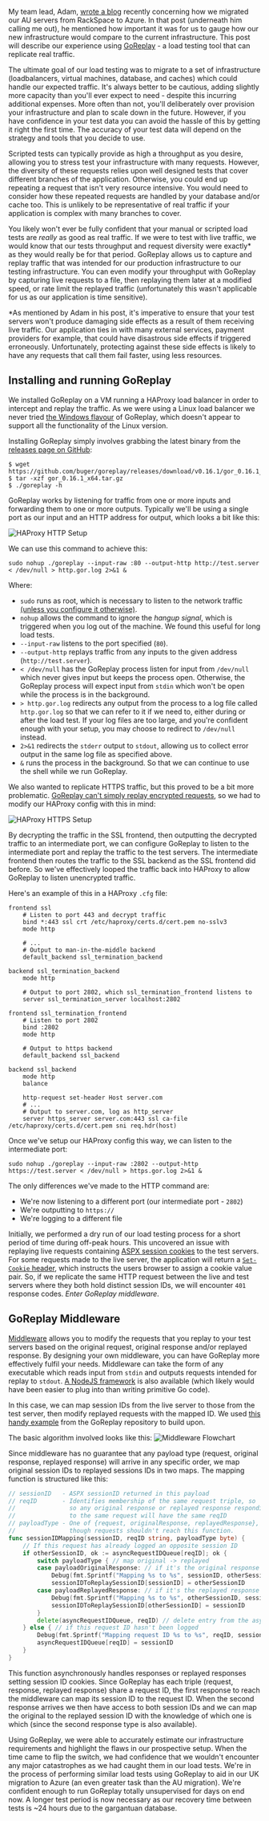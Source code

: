 My team lead, Adam, [wrote a blog](https://medium.com/resdiary-product-team/resdiary-au-azure-migration-5c1bc13b201d) recently concerning how we migrated our AU servers from RackSpace to Azure. In that post (underneath him calling me out), he mentioned how important it was for us to gauge how our new infrastructure would compare to the current infrastructure. This post will describe our experience using [GoReplay](https://goreplay.org/) - a load testing tool that can replicate real traffic.

The ultimate goal of our load testing was to migrate to a set of infrastructure (loadbalancers, virtual machines, database, and caches) which could handle our expected traffic. It's always better to be cautious, adding slightly more capacity than you'll ever expect to need - despite this incurring additional expenses. More often than not, you'll deliberately over provision your infrastructure and plan to scale down in the future. However, if you have confidence in your test data you can avoid the hassle of this by getting it right the first time. The accuracy of your test data will depend on the strategy and tools that you decide to use.

Scripted tests can typically provide as high a throughput as you desire, allowing you to stress test your infrastructure with many requests. However, the diversity of these requests relies upon well designed tests that cover different branches of the application. Otherwise, you could end up repeating a request that isn't very resource intensive. You would need to consider how these repeated requests are handled by your database and/or cache too. This is unlikely to be representative of real traffic if your application is complex with many branches to cover.

You likely won't ever be fully confident that your manual or scripted load tests are _really_ as good as real traffic. If we were to test with live traffic, we would know that our tests throughput and request diversity were exactly* as they would really be for that period. GoReplay allows us to capture and replay traffic that was intended for our production infrastructure to our testing infrastructure. You can even modify your throughput with GoReplay by capturing live requests to a file, then replaying them later at a modified speed, or rate limit the replayed traffic (unfortunately this wasn't applicable for us as our application is time sensitive).

\*As mentioned by Adam in his post, it's imperative to ensure that your test servers won't produce damaging side effects as a result of them receiving live traffic. Our application ties in with many external services, payment providers for example, that could have disastrous side effects if triggered erroneously. Unfortunately, protecting against these side effects is likely to have any requests that call them fail faster, using less resources.

## Installing and running GoReplay
We installed GoReplay on a VM running a HAProxy load balancer in order to intercept and replay the traffic. As we were using a Linux load balancer we never tried [the Windows flavour](https://github.com/buger/goreplay/wiki/Running-on-Windows) of GoReplay, which doesn't appear to support all the functionality of the Linux version. 

Installing GoReplay simply involves grabbing the latest binary from the [releases page on GitHub](https://github.com/buger/goreplay/releases):
```shell
$ wget https://github.com/buger/goreplay/releases/download/v0.16.1/gor_0.16.1_x64.tar.gz
$ tar -xzf gor_0.16.1_x64.tar.gz
$ ./goreplay -h
```

GoReplay works by listening for traffic from one or more inputs and forwarding them to one or more outputs. Typically we'll be using a single port as our input and an HTTP address for output, which looks a bit like this:

![HAProxy HTTP Setup](HAProxy_HTTP.png "HAProxy HTTP Setup")

We can use this command to achieve this:
```shell
sudo nohup ./goreplay --input-raw :80 --output-http http://test.server < /dev/null > http.gor.log 2>&1 &
```
Where:
- `sudo` runs as root, which is necessary to listen to the network traffic [(unless you configure it otherwise)](https://github.com/buger/goreplay/wiki/Running-as-non-root-user). 
- `nohup` allows the command to ignore the _hangup signal_, which is triggered when you log out of the machine. We found this useful for long load tests.
- `--input-raw` listens to the port specified (`80`).
- `--output-http` replays traffic from any inputs to the given address (`http://test.server`).
- `< /dev/null` has the GoReplay process listen for input from `/dev/null` which never gives input but keeps the process open. Otherwise, the GoReplay process will expect input from `stdin` which won't be open while the process is in the background.
- `> http.gor.log` redirects any output from the process to a log file called `http.gor.log` so that we can refer to it if we need to, either during or after the load test. If your log files are too large, and you're confident enough with your setup, you may choose to redirect to `/dev/null` instead.
- `2>&1` redirects the `stderr` output to `stdout`, allowing us to collect error output in the same log file as specified above.
- `&` runs the process in the background. So that we can continue to use the shell while we run GoReplay.

We also wanted to replicate HTTPS traffic, but this proved to be a bit more problematic. [GoReplay can't simply replay encrypted requests](https://github.com/buger/goreplay/issues/529), so we had to modify our HAProxy config with this in mind:

![HAProxy HTTPS Setup](HAProxy_HTTPS.png "HAProxy HTTPS Setup")

By decrypting the traffic in the SSL frontend, then outputting the decrypted traffic to an intermediate port, we can configure GoReplay to listen to the intermediate port and replay the traffic to the test servers. The intermediate frontend then routes the traffic to the SSL backend as the SSL frontend did before. So we've effectively looped the traffic back into HAProxy to allow GoReplay to listen unencrypted traffic.

Here's an example of this in a HAProxy `.cfg` file:
```
frontend ssl
    # Listen to port 443 and decrypt traffic
    bind *:443 ssl crt /etc/haproxy/certs.d/cert.pem no-sslv3
    mode http
    
    # ...
    # Output to man-in-the-middle backend
    default_backend ssl_termination_backend

backend ssl_termination_backend
    mode http

    # Output to port 2802, which ssl_termination_frontend listens to
    server ssl_termination_server localhost:2802

frontend ssl_termination_frontend
    # Listen to port 2802
    bind :2802
    mode http
    
    # Output to https backend
    default_backend ssl_backend

backend ssl_backend
    mode http
    balance
    
    http-request set-header Host server.com
    # ...
    # Output to server.com, log as http_server
    server https_server server.com:443 ssl ca-file /etc/haproxy/certs.d/cert.pem sni req.hdr(host)
```
Once we've setup our HAProxy config this way, we can listen to the intermediate port:
```shell
sudo nohup ./goreplay --input-raw :2802 --output-http https://test.server < /dev/null > https.gor.log 2>&1 &
```
The only differences we've made to the HTTP command are:
- We're now listening to a different port (our intermediate port - `2802`)
- We're outputting to `https://`
- We're logging to a different file

Initially, we performed a dry run of our load testing process for a short period of time during off-peak hours. This uncovered an issue with replaying live requests containing [ASPX session cookies](https://msdn.microsoft.com/en-us/library/ms178581.aspx) to the test servers. For some requests made to the live server, the application will return a [`Set-Cookie` header](https://developer.mozilla.org/en-US/docs/Web/HTTP/Headers/Set-Cookie), which instructs the users browser to assign a cookie value pair. So, if we replicate the same HTTP request between the live and test servers where they both hold distinct session IDs, we will encounter `401` response codes. _Enter GoReplay middleware_. 

## GoReplay Middleware
[Middleware](https://github.com/buger/goreplay/wiki/Middleware) allows you to modify the requests that you replay to your test servers based on the original request, original response and/or replayed response. By designing your own middleware, you can have GoReplay more effectively fulfil your needs. Middleware can take the form of any executable which reads input from `stdin` and outputs requests intended for replay to `stdout`. [A NodeJS framework](https://github.com/buger/goreplay/tree/master/middleware) is also available (which likely would have been easier to plug into than writing primitive Go code). 

In this case, we can map session IDs from the live server to those from the test server, then modify replayed requests with the mapped ID. We used [this handy example](https://github.com/buger/goreplay/blob/master/examples/middleware/token_modifier.go) from the GoReplay repository to build upon.

The basic algorithm involved looks like this:
![Middleware Flowchart](middleware_flow.png "Middleware Flowchart")

Since middleware has no guarantee that any payload type (request, original response, replayed response) will arrive in any specific order, we map original session IDs to replayed sessions IDs in two maps. The mapping function is structured like this:
```go
// sessionID   - ASPX sessionID returned in this payload
// reqID       - Identifies membership of the same request triple, so
//               so any original response or replayed response responding 
//               to the same request will have the same reqID
// payloadType - One of {request, originalResponse, replayedResponse}, 
//               though requests shouldn't reach this function.
func sessionIDMapping(sessionID, reqID string, payloadType byte) {
	// If this request has already logged an opposite session ID
	if otherSessionID, ok := asyncRequestIDQueue[reqID]; ok {
		switch payloadType { // map original -> replayed
		case payloadOriginalResponse: // if it's the original response
			Debug(fmt.Sprintf("Mapping %s to %s", sessionID, otherSessionID))
			sessionIDToReplaySessionID[sessionID] = otherSessionID
		case payloadReplayedResponse: // if it's the replayed response
			Debug(fmt.Sprintf("Mapping %s to %s", otherSessionID, sessionID))
			sessionIDToReplaySessionID[otherSessionID] = sessionID
		}
		delete(asyncRequestIDQueue, reqID) // delete entry from the async map for clarity
	} else { // if this request ID hasn't been logged
		Debug(fmt.Sprintf("Mapping request ID %s to %s", reqID, sessionID))
		asyncRequestIDQueue[reqID] = sessionID
	}
}
```
This function asynchronously handles responses or replayed responses setting session ID cookies. Since GoReplay has each triple (request, response, replayed response) share a request ID, the first response to reach the middleware can map its session ID to the request ID. When the second response arrives we then have access to both session IDs and we can map the original to the replayed session ID with the knowledge of which one is which (since the second response type is also available).

Using GoReplay, we were able to accurately estimate our infrastructure requirements and highlight the flaws in our prospective setup. When the time came to flip the switch, we had confidence that we wouldn't encounter any major catastrophes as we had caught them in our load tests. We're in the process of performing similar load tests using GoReplay to aid in our UK migration to Azure (an even greater task than the AU migration). We're confident enough to run GoReplay totally unsupervised for days on end now. A longer test period is now necessary as our recovery time between tests is ~24 hours due to the gargantuan database.
